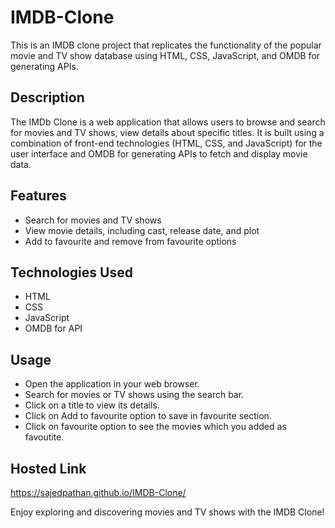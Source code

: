 # IMDB-Clone

This is an IMDB clone project that replicates the functionality of the popular movie and TV show database using HTML, CSS, JavaScript, and OMDB for generating APIs.

## Description

The IMDb Clone is a web application that allows users to browse and search for movies and TV shows, view details about specific titles. It is built using a combination of front-end technologies (HTML, CSS, and JavaScript) for the user interface and OMDB for generating APIs to fetch and display movie data.

## Features

- Search for movies and TV shows
- View movie details, including cast, release date, and plot
- Add to favourite and remove from favourite options

## Technologies Used

- HTML
- CSS
- JavaScript
- OMDB for API

## Usage

- Open the application in your web browser.
- Search for movies or TV shows using the search bar.
- Click on a title to view its details.
- Click on Add to favourite option to save in favourite section.
- Click on favourite option to see the movies which you added as favoutite.

## Hosted Link

https://sajedpathan.github.io/IMDB-Clone/

Enjoy exploring and discovering movies and TV shows with the IMDB Clone!
